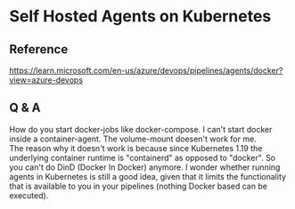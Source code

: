 # Self Hosted Agents on Kubernetes  

## Reference  
https://learn.microsoft.com/en-us/azure/devops/pipelines/agents/docker?view=azure-devops 

## Q & A  
How do you start docker-jobs like docker-compose. I can't start docker inside a container-agent. The volume-mount doesen't work for me.  
The reason why it doesn't work is because since Kubernetes 1.19 the underlying container runtime is "containerd" as opposed to "docker". So you can't do DinD (Docker In Docker) anymore. I wonder whether running agents in Kubernetes is still a good idea, given that it limits the functionality that is available to you in your pipelines (nothing Docker based can be executed).  
